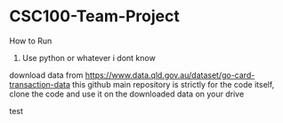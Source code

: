 # CSC100-Team-Project

How to Run
1. Use python or whatever i dont know

download data from https://www.data.qld.gov.au/dataset/go-card-transaction-data 
this github main repository is strictly for the code itself, clone the code and use it on the downloaded data on your drive

test